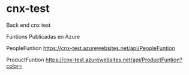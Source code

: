 # cnx-test
Back end cnx test

Funtions Publicadas en Azure 

PeopleFuntion
https://cnx-test.azurewebsites.net/api/PeopleFuntion

ProductFuntion
https://cnx-test.azurewebsites.net/api/ProductFuntion?color=

